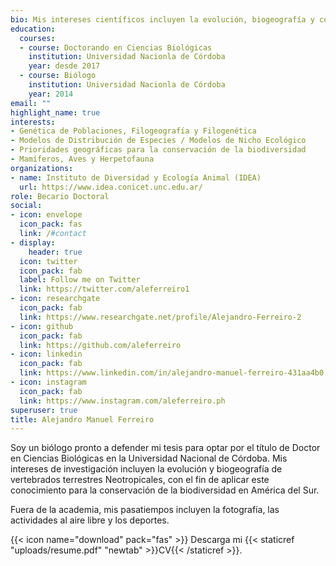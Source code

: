 ```yaml
---
bio: Mis intereses científicos incluyen la evolución, biogeografía y conservación de vertebrados terrestres.
education:
  courses:
  - course: Doctorando en Ciencias Biológicas
    institution: Universidad Nacionla de Córdoba
    year: desde 2017
  - course: Biólogo
    institution: Universidad Nacionla de Córdoba
    year: 2014
email: ""
highlight_name: true
interests:
- Genética de Poblaciones, Filogeografía y Filogenética
- Modelos de Distribución de Especies / Modelos de Nicho Ecológico
- Prioridades geográficas para la conservación de la biodiversidad
- Mamíferos, Aves y Herpetofauna
organizations:
- name: Instituto de Diversidad y Ecología Animal (IDEA)
  url: https://www.idea.conicet.unc.edu.ar/
role: Becario Doctoral
social:
- icon: envelope
  icon_pack: fas
  link: /#contact
- display:
    header: true
  icon: twitter
  icon_pack: fab
  label: Follow me on Twitter
  link: https://twitter.com/aleferreiro1
- icon: researchgate
  icon_pack: fab
  link: https://www.researchgate.net/profile/Alejandro-Ferreiro-2
- icon: github
  icon_pack: fab
  link: https://github.com/aleferreiro
- icon: linkedin
  icon_pack: fab
  link: https://www.linkedin.com/in/alejandro-manuel-ferreiro-431aa4b0
- icon: instagram
  icon_pack: fab
  link: https://www.instagram.com/aleferreiro.ph
superuser: true
title: Alejandro Manuel Ferreiro
---
```


Soy un biólogo pronto a defender mi tesis para optar por el título de Doctor en Ciencias Biológicas en la Universidad Nacional de Córdoba. Mis intereses de investigación incluyen la evolución y biogeografía de vertebrados terrestres Neotropicales, con el fin de aplicar este conocimiento para la conservación de la biodiversidad en América del Sur.

Fuera de la academia, mis pasatiempos incluyen la fotografía, las actividades al aire libre y los deportes.

{{< icon name="download" pack="fas" >}} Descarga mi {{< staticref "uploads/resume.pdf" "newtab" >}}CV{{< /staticref >}}.
